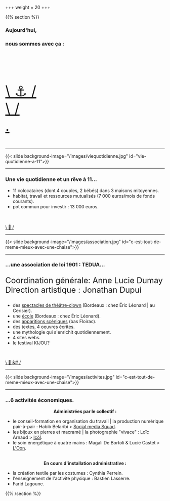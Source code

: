 +++
weight = 20
+++

{{% section %}}



### Aujourd'hui, 
### nous sommes avec ça :

<br><br><br>
<p style="font-size:45px;">
<a href="#" class="navigate-down">\ ⚓ /</a>
<br>
<a href="#" class="navigate-down">\ /</a>
<br>
<a href="#" class="navigate-down">.</a>
</p>

---

{{< slide background-image="/images/viequotidienne.jpg" id="vie-quotidienne-a-11">}}

---

### Une vie quotidienne et un rêve à 11...

- 11 colocataires (dont 4 couples, 2 bébés) dans 3 maisons mitoyennes.
- habitat, travail et ressources mutualisés (7 000 euros/mois de fonds courants).
- pot commun pour investir : 13 000 euros.

<br><br>
<a href="#" class="navigate-down">\ 🔽 /</a>

---

{{< slide background-image="/images/association.jpg" id="c-est-tout-de-meme-mieux-avec-une-chaise">}}


---

### ...une association de loi 1901 : TEDUA...
<p style="font-size:25px;">Coordination générale: Anne Lucie Dumay<br>   
Direction artistique : Jonathan Dupui</p>  

- des [spectacles de théâtre-clown](https://blog.association-tedua.fr/spectacles-saison-2019-2020/) (Bordeaux : chez Éric Léonard | au Cerisier).
- une [école](https://www.association-tedua.fr/) (Bordeaux : chez Éric Léonard).
- des [apparitions scéniques](https://vimeo.com/search?q=association%20tedua) (bas Floirac).
- des textes, 4 oeuvres écrites.
- une mythologie qui s'enrichit quotidiennement.
- 4 sites webs.
- le festival KIJOU?

<br>

<a href="#" class="navigate-down">\ 🔽 &# /</a>

---

{{< slide background-image="/images/activites.jpg" id="c-est-tout-de-meme-mieux-avec-une-chaise">}}

---

### ...6 activités économiques.

<p style="text-align:center;"> 
<b>Administrées par le collectif :</b></p> 

- le conseil-formation en organisation du travail | la production numérique pair-à-pair : Habib Belaribi > [Social media Squad](https://www.socialmediasquad.cc/).
- les bijoux en pierres et macramé | la photographie "vivace" : Loïc Arnaud > [Icöl](https://icol-crea.net/#/).
- le soin énergétique à quatre mains : Magali De Bortoli & Lucie Castet > [L'Oon](https://www.soin-4-mains.eu).
<br><br>
<p style="text-align:center;"><b> En cours d'installation administrative :</b></p> 
 
- la création textile par les costumes : Cynthia Perrein.
- l'enseignement de l'activité physique : Bastien Lasserre.
- Farid Lagoune.


{{% /section %}}
